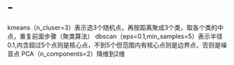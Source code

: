 # -

kmeans（n_cluser=3）表示选3个随机点，再按距离聚成3个类，取各个类的中点，重复前面步骤（聚类算法）
dbscan（eps=0.1,min_samples=5）表示半径0.1,内含超过5个点则是核心点，不到5个但范围内有核心点则是边界点，否则是噪音点
PCA（n_components=2）降维到2维
